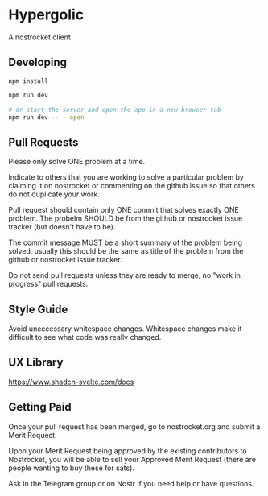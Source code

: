 # Hypergolic

A nostrocket client

## Developing

`npm install`

```bash
npm run dev

# or start the server and open the app in a new browser tab
npm run dev -- --open
```

## Pull Requests

Please only solve ONE problem at a time.

Indicate to others that you are working to solve a particular problem by claiming it on nostrocket or commenting on the github issue so that others do not duplicate your work.

Pull request should contain only ONE commit that solves exactly ONE problem. The probelm SHOULD be from the github or nostrocket issue tracker (but doesn't have to be).

The commit message MUST be a short summary of the problem being solved, usually this should be the same as title of the problem from the github or nostrocket issue tracker.

Do not send pull requests unless they are ready to merge, no "work in progress" pull requests.

## Style Guide

Avoid uneccessary whitespace changes. Whitespace changes make it difficult to see what code was really changed.

## UX Library

https://www.shadcn-svelte.com/docs

## Getting Paid

Once your pull request has been merged, go to nostrocket.org and submit a Merit Request.

Upon your Merit Request being approved by the existing contributors to Nostrocket, you will be able to sell your Approved Merit Request (there are people wanting to buy these for sats).

Ask in the Telegram group or on Nostr if you need help or have questions.
